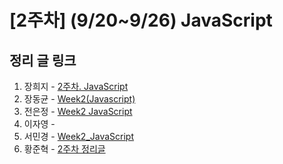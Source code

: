 # [2주차] (9/20~9/26) JavaScript

## 정리 글 링크

1. 장희지 - [2주차. JavaScript](https://blog.naver.com/huiji0315/222100352282)
2. 장동균 - [Week2(Javascript)](https://dongkyun-jang.tistory.com/88)
3. 전은정 - [Week2 JavaScript](https://jjung-lab.tistory.com/6)
4. 이자영 -
5. 서민경 - [Week2_JavaScript](https://min1307.tistory.com/21)
6. 황준혁 - [2주차 정리글](https://strawji.tistory.com/5)
